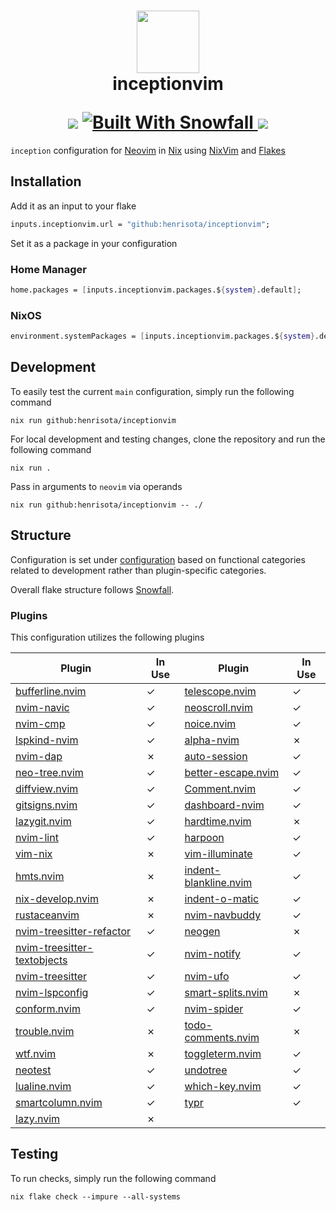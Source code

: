 <h1 align="center">
   <img src="https://raw.githubusercontent.com/NixOS/nixos-artwork/refs/heads/master/logo/nix-snowflake-colours.svg" width="100px" />
   <br>
   inceptionvim
   <div align="center">
      <p></p>
      <div align="center">
         <a>
            <img src="https://img.shields.io/badge/Nix-Unstable-blue?style=for-the-badge&logo=nixos&label=NIX&labelColor=303446&color=94e2d5">
         </a>
         <a href="https://github.com/snowfallorg/lib" target="_blank">
            <img alt="Built With Snowfall" src="https://img.shields.io/static/v1?label=Built%20With&labelColor=303446&message=Snowfall&color=94e2d5&style=for-the-badge">
         </a>
         <a href="https://github.com/henrisota/inception/blob/main/LICENSE">
            <img src="https://img.shields.io/static/v1.svg?style=for-the-badge&label=License&message=MIT&colorA=313244&colorB=FAB387&logo=unlicense&logoColor=FAB387&labelColor=303446"/>
         </a>
      </div>
   </div>
</h1>

`inception` configuration for [Neovim](https://neovim.io/) in [Nix](https://nixos.org/) using [NixVim](https://nix-community.github.io/nixvim/) and [Flakes](https://)

## Installation

Add it as an input to your flake

```nix
inputs.inceptionvim.url = "github:henrisota/inceptionvim";
```

Set it as a package in your configuration

### Home Manager

```nix
home.packages = [inputs.inceptionvim.packages.${system}.default];
```

### NixOS

```nix
environment.systemPackages = [inputs.inceptionvim.packages.${system}.default];
```

## Development

To easily test the current `main` configuration, simply run the following command

```shell
nix run github:henrisota/inceptionvim
```

For local development and testing changes, clone the repository and run the following command

```shell
nix run .
```

Pass in arguments to `neovim` via operands

```
nix run github:henrisota/inceptionvim -- ./
```

## Structure

Configuration is set under [configuration](./configuration/) based on functional categories related to development rather than plugin-specific categories.

Overall flake structure follows [Snowfall](https://snowfall.org/).


### Plugins

This configuration utilizes the following plugins

| Plugin | In Use | Plugin | In Use |
| - | - | - | - |
| [bufferline.nvim](https://github.com/akinsho/bufferline.nvim) | ✓ | [telescope.nvim](https://github.com/nvim-telescope/telescope.nvim) | ✓ |
| [nvim-navic](https://github.com/SmiteshP/nvim-navic) | ✓ | [neoscroll.nvim](https://github.com/karb94/neoscroll.nvim) | ✓ |
| [nvim-cmp](https://github.com/hrsh7th/nvim-cmp) | ✓ | [noice.nvim](https://github.com/folke/noice.nvim) | ✓ |
| [lspkind-nvim](https://github.com/onsails/lspkind-nvim) | ✓ | [alpha-nvim](https://github.com/goolord/alpha-nvim) | ✗ |
| [nvim-dap](https://github.com/mfussenegger/nvim-dap) | ✗ | [auto-session](https://github.com/rmagatti/auto-session) | ✓ |
| [neo-tree.nvim](https://github.com/nvim-neo-tree/neo-tree.nvim) | ✓ | [better-escape.nvim](https://github.com/max397574/better-escape.nvim) | ✓ |
| [diffview.nvim](https://github.com/sindrets/diffview.nvim) | ✓ | [Comment.nvim](https://github.com/numToStr/Comment.nvim) | ✓ |
| [gitsigns.nvim](https://github.com/lewis6991/gitsigns.nvim) | ✓ | [dashboard-nvim](https://github.com/nvimdev/dashboard-nvim) | ✓ |
| [lazygit.nvim](https://github.com/kdheepak/lazygit.nvim) | ✓ | [hardtime.nvim](https://github.com/m4xshen/hardtime.nvim) | ✗ |
| [nvim-lint](https://github.com/mfussenegger/nvim-lint) | ✓ | [harpoon](https://github.com/ThePrimeagen/harpoon) | ✓ |
| [vim-nix](https://github.com/LnL7/vim-nix) | ✗ | [vim-illuminate](https://github.com/RRethy/vim-illuminate) | ✓ |
| [hmts.nvim](https://github.com/calops/hmts.nvim) | ✗ | [indent-blankline.nvim](https://github.com/lukas-reineke/indent-blankline.nvim) | ✓ |
| [nix-develop.nvim](https://github.com/figsoda/nix-develop.nvim) | ✗ | [indent-o-matic](https://github.com/Darazaki/indent-o-matic) | ✓ |
| [rustaceanvim](https://github.com/mrcjkb/rustaceanvim) | ✗ | [nvim-navbuddy](https://github.com/SmiteshP/nvim-navbuddy) | ✓ |
| [nvim-treesitter-refactor](https://github.com/nvim-treesitter/nvim-treesitter-refactor) | ✓ | [neogen](https://github.com/danymat/neogen) | ✗ |
| [nvim-treesitter-textobjects](https://github.com/nvim-treesitter/nvim-treesitter-textobjects) | ✓ | [nvim-notify](https://github.com/rcarriga/nvim-notify) | ✓ |
| [nvim-treesitter](https://github.com/nvim-treesitter/nvim-treesitter) | ✓ | [nvim-ufo](https://github.com/kevinhwang91/nvim-ufo) | ✓ |
| [nvim-lspconfig](https://github.com/neovim/nvim-lspconfig) | ✓ | [smart-splits.nvim](https://github.com/mrjones2014/smart-splits.nvim) | ✗ |
| [conform.nvim](https://github.com/stevearc/conform.nvim) | ✓ | [nvim-spider](https://github.com/chrisgrieser/nvim-spider) | ✓ |
| [trouble.nvim](https://github.com/folke/trouble.nvim) | ✗ | [todo-comments.nvim](https://github.com/folke/todo-comments.nvim) | ✗ |
| [wtf.nvim](https://github.com/piersolenski/wtf.nvim) | ✗ | [toggleterm.nvim](https://github.com/akinsho/toggleterm.nvim) | ✓ |
| [neotest](https://github.com/nvim-neotest/neotest) | ✓ | [undotree](https://github.com/mbbill/undotree) | ✓ |
| [lualine.nvim](https://github.com/nvim-lualine/lualine.nvim) | ✓ | [which-key.nvim](https://github.com/folke/which-key.nvim) | ✓ |
| [smartcolumn.nvim](https://github.com/m4xshen/smartcolumn.nvim) | ✓ | [typr](https://github.com/nvzone/typr) | ✓ |
| [lazy.nvim](https://github.com/folke/lazy.nvim) | ✗ |

## Testing

To run checks, simply run the following command

```shell
nix flake check --impure --all-systems
```
